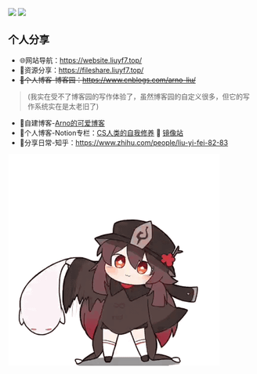 <img src="https://github-readme-stats.vercel.app/api?username=arnoliudaxia&show_icons=true"/>
<img src="https://github-readme-stats.vercel.app/api/top-langs/?username=arnoliudaxia&layout=compact"/>

## 个人分享
- 🌐网站导航：https://website.liuyf7.top/
- 📁资源分享：https://fileshare.liuyf7.top/
- ~~📰个人博客-博客园：https://www.cnblogs.com/arno-liu/~~ 
> (我实在受不了博客园的写作体验了，虽然博客园的自定义很多，但它的写作系统实在是太老旧了)
- 📰自建博客-[Arno的可爱博客](https://halo.liuyf7.top/)
- 🔮个人博客-Notion专栏：[CS人类的自我修养](https://arnoliu.notion.site/CS-89f02f72f1264efe94dfc4b7d396d8ee) 🥗 [镜像站](https://cs.super.site)
- 🍕分享日常-知乎：https://www.zhihu.com/people/liu-yi-fei-82-83

![](Hutao.gif)
